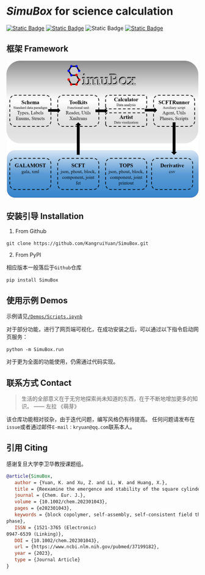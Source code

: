 
# *SimuBox* for science calculation

[![Static Badge](https://img.shields.io/badge/GitHub-SimuBox-7C8EFF?logo=github)](https://github.com/KangruiYuan/SimuBox.git)
[![Static Badge](https://img.shields.io/badge/PyPI-SimuBox-B39CD0?logo=pypi)](https://pypi.org/project/SimuBox/)
![Static Badge](https://img.shields.io/badge/version%3E3.9.7-white?logo=python&logoColor=white&label=python&labelColor=gray&color=blue)
[![Static Badge](https://img.shields.io/badge/DOI-doi.org%2F10.1002%2Fchem.202301043-purple)](https://doi.org/10.1002/chem.202301043)

## 框架 Framework

![Framework](https://github.com/KangruiYuan/SimuBox/blob/main/Docs/Figures/summary.png)


## 安装引导 Installation 

1. From Github

`git clone https://github.com/KangruiYuan/SimuBox.git`

2. From PyPI

相应版本一般落后于`Github`仓库

`pip install SimuBox`

## 使用示例 Demos

示例请见[`/Demos/Scripts.ipynb`](https://github.com/KangruiYuan/SimuBox/blob/main/Demos/Scripts.ipynb)

对于部分功能，进行了网页端可视化，在成功安装之后，可以通过以下指令启动网页服务：

`python -m SimuBox.run`

对于更为全面的功能使用，仍需通过代码实现。

## 联系方式 Contact

> 生活的全部意义在于无穷地探索尚未知道的东西，在于不断地增加更多的知识。 —— 左拉 《萌芽》

该仓库功能相对驳杂，由于迭代问题，编写风格仍有待提高。
任何问题请发布在`issue`或者通过邮件`E-mail：kryuan@qq.com`联系本人。


## 引用 Citing

感谢复旦大学李卫华教授课题组。

```bibtex
@article{SimuBox,
   author = {Yuan, K. and Xu, Z. and Li, W. and Huang, X.},
   title = {Reexamine the emergence and stability of the square cylinder phase in block copolymers},
   journal = {Chem. Eur. J.},
   volume = {10.1002/chem.202301043},
   pages = {e202301043},
   keywords = {block copolymer, self-assembly, self-consistent field theory, square cylinder
phase},
   ISSN = {1521-3765 (Electronic)
0947-6539 (Linking)},
   DOI = {10.1002/chem.202301043},
   url = {https://www.ncbi.nlm.nih.gov/pubmed/37199182},
   year = {2023},
   type = {Journal Article}
}
```